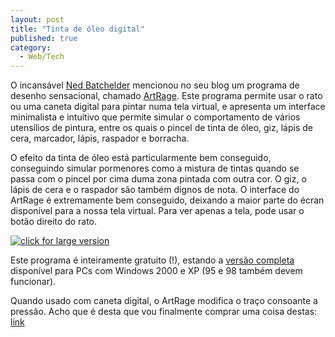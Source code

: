 ```yaml
---
layout: post
title: "Tinta de óleo digital"
published: true
category:
  - Web/Tech
---
```

<p>O incansável <a href="http://www.nedbatchelder.com/blog/200403.html#e20040317T091218">Ned Batchelder</a> mencionou no seu blog um programa de desenho sensacional, chamado <a href="http://www.ambientdesign.com/artrage.html">ArtRage</a>. Este programa permite usar o rato ou uma caneta digital para pintar numa tela virtual, e apresenta um interface minimalista e intuitivo que permite simular o comportamento de vários utensílios de pintura, entre os quais o pincel de tinta de óleo, giz, lápis de cera, marcador, lápis, raspador e borracha.</p>

<p>O efeito da tinta de óleo está particularmente bem conseguido, conseguindo simular pormenores como a mistura de tintas quando se passa com o pincel por cima duma zona pintada com outra cor. O giz, o lápis de cera e o raspador são também dignos de nota. O interface do ArtRage é extremamente bem conseguido, deixando a maior parte do écran disponível para a nossa tela virtual. Para ver apenas a tela, pode usar o botão direito do rato.</p>

<p><a href="http://www.ambientdesign.com/image3-artrage.html"><img border="0" src="http://www.ambientdesign.com/images/strokesthumb.jpg" alt="click for large version"></a></p>

<p>Este programa é inteiramente gratuito (!), estando a <a href="http://www.ambientdesign.com/artragedown.html">versão completa</a> disponível para PCs com Windows 2000 e XP (95 e 98 também devem funcionar).</p>

<p>Quando usado com caneta digital, o ArtRage modifica o traço consoante a pressão. Acho que é desta que vou finalmente comprar uma coisa destas: <a href="http://www.wacom.com/productinfo/index.cfm">link</a></p>

